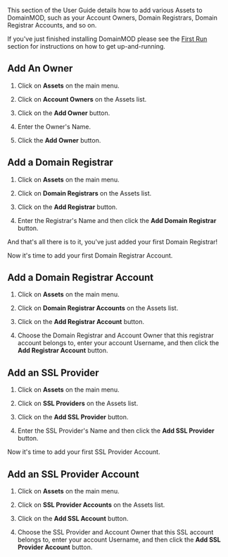 This section of the User Guide details how to add various Assets to DomainMOD, such as your Account Owners, Domain Registrars, Domain Registrar Accounts, and so on.

If you've just finished installing DomainMOD please see the [First Run](first-run.md) section for instructions on how to get up-and-running.

Add An Owner
---------------
1. Click on **Assets** on the main menu.

2. Click on **Account Owners** on the Assets list.

3. Click on the **Add Owner** button.

4. Enter the Owner's Name. 

5. Click the **Add Owner** button.

Add a Domain Registrar
------------------------
1. Click on **Assets** on the main menu.

2. Click on **Domain Registrars** on the Assets list.

3. Click on the **Add Registrar** button.

4. Enter the Registrar's Name and then click the **Add Domain Registrar** button.

And that's all there is to it, you've just added your first Domain Registrar!

Now it's time to add your first Domain Registrar Account.

Add a Domain Registrar Account
---------------------------------
1. Click on **Assets** on the main menu.

2. Click on **Domain Registrar Accounts** on the Assets list.

3. Click on the **Add Registrar Account** button.

4. Choose the Domain Registrar and Account Owner that this registrar account belongs to, enter your account Username, and then click the **Add Registrar Account** button.

Add an SSL Provider
---------------------
1. Click on **Assets** on the main menu.

2. Click on **SSL Providers** on the Assets list.

3. Click on the **Add SSL Provider** button.

4. Enter the SSL Provider's Name and then click the **Add SSL Provider** button.

Now it's time to add your first SSL Provider Account.

Add an SSL Provider Account
------------------------------
1. Click on **Assets** on the main menu.

2. Click on **SSL Provider Accounts** on the Assets list.

3. Click on the **Add SSL Account** button.

4. Choose the SSL Provider and Account Owner that this SSL account belongs to, enter your account Username, and then click the **Add SSL Provider Account** button.
